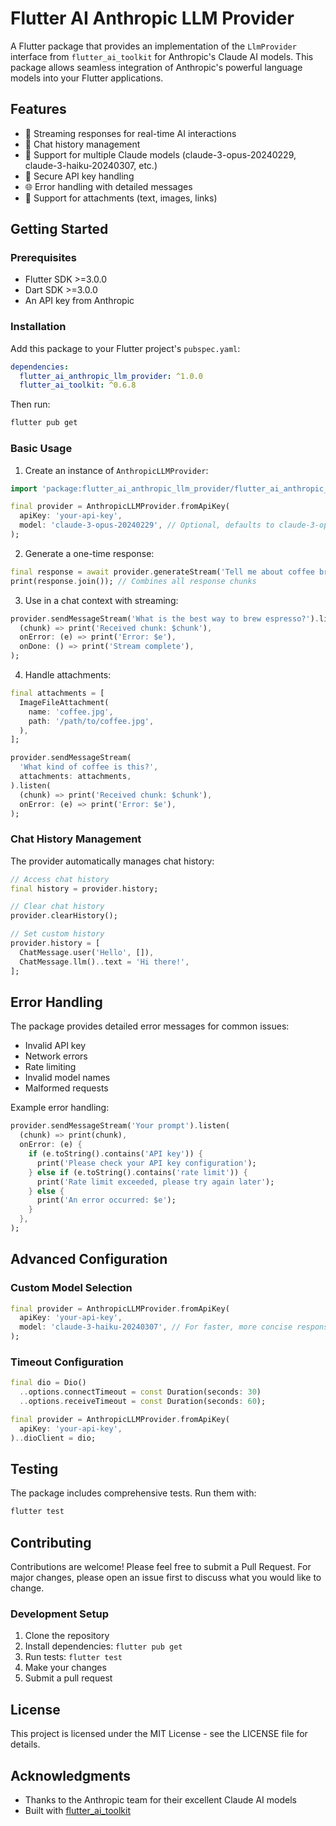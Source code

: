 # Flutter AI Anthropic LLM Provider

A Flutter package that provides an implementation of the `LlmProvider` interface from `flutter_ai_toolkit` for Anthropic's Claude AI models. This package allows seamless integration of Anthropic's powerful language models into your Flutter applications.

## Features

- 🔄 Streaming responses for real-time AI interactions
- 📝 Chat history management
- 🎯 Support for multiple Claude models (claude-3-opus-20240229, claude-3-haiku-20240307, etc.)
- 🔐 Secure API key handling
- 🌐 Error handling with detailed messages
- 📎 Support for attachments (text, images, links)

## Getting Started

### Prerequisites

- Flutter SDK >=3.0.0
- Dart SDK >=3.0.0
- An API key from Anthropic

### Installation

Add this package to your Flutter project's `pubspec.yaml`:

```yaml
dependencies:
  flutter_ai_anthropic_llm_provider: ^1.0.0
  flutter_ai_toolkit: ^0.6.8
```

Then run:

```bash
flutter pub get
```

### Basic Usage

1. Create an instance of `AnthropicLLMProvider`:

```dart
import 'package:flutter_ai_anthropic_llm_provider/flutter_ai_anthropic_llm_provider.dart';

final provider = AnthropicLLMProvider.fromApiKey(
  apiKey: 'your-api-key',
  model: 'claude-3-opus-20240229', // Optional, defaults to claude-3-opus-20240229
);
```

2. Generate a one-time response:

```dart
final response = await provider.generateStream('Tell me about coffee brewing').toList();
print(response.join()); // Combines all response chunks
```

3. Use in a chat context with streaming:

```dart
provider.sendMessageStream('What is the best way to brew espresso?').listen(
  (chunk) => print('Received chunk: $chunk'),
  onError: (e) => print('Error: $e'),
  onDone: () => print('Stream complete'),
);
```

4. Handle attachments:

```dart
final attachments = [
  ImageFileAttachment(
    name: 'coffee.jpg',
    path: '/path/to/coffee.jpg',
  ),
];

provider.sendMessageStream(
  'What kind of coffee is this?',
  attachments: attachments,
).listen(
  (chunk) => print('Received chunk: $chunk'),
  onError: (e) => print('Error: $e'),
);
```

### Chat History Management

The provider automatically manages chat history:

```dart
// Access chat history
final history = provider.history;

// Clear chat history
provider.clearHistory();

// Set custom history
provider.history = [
  ChatMessage.user('Hello', []),
  ChatMessage.llm()..text = 'Hi there!',
];
```

## Error Handling

The package provides detailed error messages for common issues:

- Invalid API key
- Network errors
- Rate limiting
- Invalid model names
- Malformed requests

Example error handling:

```dart
provider.sendMessageStream('Your prompt').listen(
  (chunk) => print(chunk),
  onError: (e) {
    if (e.toString().contains('API key')) {
      print('Please check your API key configuration');
    } else if (e.toString().contains('rate limit')) {
      print('Rate limit exceeded, please try again later');
    } else {
      print('An error occurred: $e');
    }
  },
);
```

## Advanced Configuration

### Custom Model Selection

```dart
final provider = AnthropicLLMProvider.fromApiKey(
  apiKey: 'your-api-key',
  model: 'claude-3-haiku-20240307', // For faster, more concise responses
);
```

### Timeout Configuration

```dart
final dio = Dio()
  ..options.connectTimeout = const Duration(seconds: 30)
  ..options.receiveTimeout = const Duration(seconds: 60);

final provider = AnthropicLLMProvider.fromApiKey(
  apiKey: 'your-api-key',
)..dioClient = dio;
```

## Testing

The package includes comprehensive tests. Run them with:

```bash
flutter test
```

## Contributing

Contributions are welcome! Please feel free to submit a Pull Request. For major changes, please open an issue first to discuss what you would like to change.

### Development Setup

1. Clone the repository
2. Install dependencies: `flutter pub get`
3. Run tests: `flutter test`
4. Make your changes
5. Submit a pull request

## License

This project is licensed under the MIT License - see the LICENSE file for details.

## Acknowledgments

- Thanks to the Anthropic team for their excellent Claude AI models
- Built with [flutter_ai_toolkit](https://pub.dev/packages/flutter_ai_toolkit)
